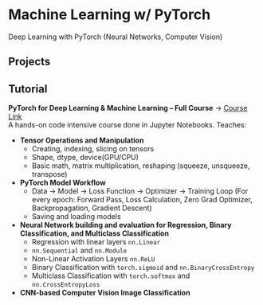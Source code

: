 # Machine Learning w/ PyTorch
Deep Learning with PyTorch (Neural Networks, Computer Vision)
## Projects

## Tutorial
**PyTorch for Deep Learning & Machine Learning – Full Course** -> [Course Link](https://www.youtube.com/watch?app=desktop&v=V_xro1bcAuA&t=2629s&ab_channel=freeCodeCamp.org)<br>
A hands-on code intensive course done in Jupyter Notebooks. Teaches:
- **Tensor Operations and Manipulation**
  - Creating, indexing, slicing on tensors
  - Shape, dtype, device(GPU/CPU)
  - Basic math, matrix multiplication, reshaping (squeeze, unsqueeze, transpose)
- **PyTorch Model Workflow**
  - Data -> Model -> Loss Function -> Optimizer -> Training Loop (For every epoch: Forward Pass, Loss Calculation, Zero Grad Optimizer, Backpropagation, Gradient Descent)
  - Saving and loading models
- **Neural Network building and evaluation for Regression, Binary Classification, and Multiclass Classification**
  - Regression with linear layers `nn.Linear`
  - `nn.Sequential` and `nn.Module`
  - Non-Linear Activation Layers `nn.ReLU`
  - Binary Classification with `torch.sigmoid` and `nn.BinaryCrossEntropy`
  - Multiclass Classification with `torch.softmax` and `nn.CrossEntropyLoss`
- **CNN-based Computer Vision Image Classification**
  

